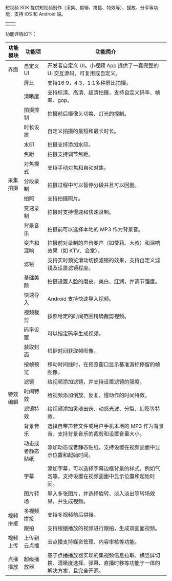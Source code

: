 短视频 SDK 提供短视频制作（采集、剪辑、拼接、特效等）、播放、分享等功能，支持 iOS 和 Android 端。

<table>
<tr>
<th><img src="https://main.qcloudimg.com/raw/a3a0ed57cd9d5051ebd363de9dc33887.gif" alt=""></th>
<th><img src="https://main.qcloudimg.com/raw/9df1e925909a264b5c9e362b12a2b4a2.gif" alt=""></th>
</tr>
</table>

功能详情如下：
<table>
<thead>
<tr>
<th>功能模块</th>
<th>功能项</th>
<th>功能简介</th>
</tr>
</thead>
<tbody><tr>
<td>界面</td>
<td>自定义 UI</td>
<td>开发者自定义 UI。小视频 App 提供了一套完整的 UI 交互源码，可复用或自定义。</td>
</tr>
<tr>
<td rowspan=14>采集拍摄</td>
<td>屏比</td>
<td>支持16:9，4:3，1:1多种屏比拍摄。</td>
</tr>
<tr>
<td>清晰度</td>
<td>支持标清、高清、超清拍摄，支持自定义码率、帧率、gop。</td>
</tr>
<tr>
<td>拍摄控制</td>
<td>拍摄前后摄像头切换、灯光的控制。</td>
</tr>
<tr>
<td>时长设置</td>
<td>自定义拍摄的最短和最长时长。</td>
</tr>
<tr>
<td>水印</td>
<td>拍摄支持添加水印。</td>
</tr>
<tr>
<td>焦距</td>
<td>拍摄支持调节焦距。</td>
</tr>
<tr>
<td>对焦模式</td>
<td>支持手动对焦和自动对焦。</td>
</tr>
<tr>
<td>分段录制</td>
<td>拍摄过程中可以暂停分段并且可以回删。</td>
</tr>
<tr>
<td>拍照</td>
<td>支持拍摄照片。</td>
</tr>
<tr>
<td>变速录制</td>
<td>拍摄时支持慢速和快速录制。</td>
</tr>
<tr>
<td>背景音乐</td>
<td>拍摄前可以选择本地的 MP3 作为背景音。</td>
</tr>
<tr>
<td>变声和混响</td>
<td>拍摄前对录制的声音变声（如萝莉、大叔）和混响效果（如 KTV、会堂）。</td>
</tr>
<tr>
<td>滤镜</td>
<td>支持实时预览滑动切换滤镜的效果，支持自定义滤镜及设置滤镜程度。</td>
</tr>
<tr>
<td>基础美颜</td>
<td>拍摄设置人脸的磨皮、美白、红润，并调节强度。</td>
</tr>
<tr>
<td rowspan=12>特效编辑</td>
<td>快速导入</td>
<td>Android 支持快速导入视频。</td>
</tr>
<tr>
<td>视频裁剪</td>
<td>按照给定的时间范围精确裁剪视频。</td>
</tr>
<tr>
<td>码率设置</td>
<td>可以指定码率生成视频。</td>
</tr>
<tr>
<td>获取封面</td>
<td>根据时间获取帧图像。</td>
</tr>
<tr>
<td>按帧预览</td>
<td>移动时间线时，在预览窗口显示基准游标停留的帧图像。</td>
</tr>
<tr>
<td>滤镜</td>
<td>给视频添加滤镜，并支持设置滤镜的强度。</td>
</tr>
<tr>
<td>时间特效</td>
<td>给视频添加倒放、反复、慢动作的时间特效。</td>
</tr>
<tr>
<td>滤镜特效</td>
<td>给视频添加灵魂出窍、动感光波、分裂、幻影等特效。</td>
</tr>
<tr>
<td>背景音乐</td>
<td>选择自带声音文件或用户手机本地的 MP3 作为背景音，支持背景音乐的裁剪和设置音量大小。</td>
</tr>
<tr>
<td>动态或者静态贴纸</td>
<td>添加动态或者静态贴纸，支持设置在视频画面中显示位置和起始时间。</td>
</tr>
<tr>
<td>字幕</td>
<td>添加字幕，可以选择字幕边框背景的样式，例如气泡等，支持设置在视频画面中显示位置和起始时间。</td>
</tr>
<tr>
<td>图片转场</td>
<td>导入多张图片，并选择旋转、淡入淡出等转场效果，并生成视频。</td>
</tr>
<tr>
<td rowspan=2>视频拼接</td>
<td>多视频拼接</td>
<td>支持多视频前后拼接。</td>
</tr>
<tr>
<td>跟拍</td>
<td>支持根据播放的视频进行跟拍，生成双画面视频。</td>
</tr>
<tr>
<td>视频上传</td>
<td>上传到云点播</td>
<td>云点播支持媒资管理、内容审核等功能。</td>
</tr>
<tr>
<td>点播播放</td>
<td>超级播放器</td>
<td>基于点播播放器实现的集视频信息拉取、横竖屏切换、清晰度选择、弹幕、直播时移等功能于一体的解决方案，且完全开源。</td>
</tr>
</tbody></table>



